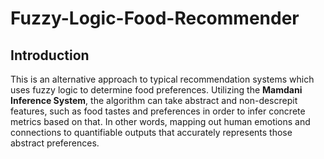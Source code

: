 # Fuzzy-Logic-Food-Recommender

## Introduction
This is an alternative approach to typical recommendation systems which uses fuzzy logic to determine food preferences. Utilizing the **Mamdani Inference System**, the algorithm can take abstract and non-descrepit features, such as food tastes and preferences in order to infer concrete metrics based on that. In other words, mapping out human emotions and connections to quantifiable outputs that accurately represents those abstract preferences.
